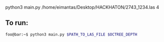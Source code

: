 python3 main.py /home/eimantas/Desktop/HACKHATON/2743_1234.las 4
## To run:
```bash
foo@bar:~$ python3 main.py $PATH_TO_LAS_FILE $OCTREE_DEPTH
```
